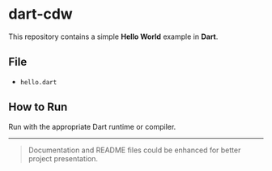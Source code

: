 # dart-cdw

This repository contains a simple **Hello World** example in **Dart**.

## File
- `hello.dart`

## How to Run
Run with the appropriate Dart runtime or compiler.

---

> Documentation and README files could be enhanced for better project presentation.
